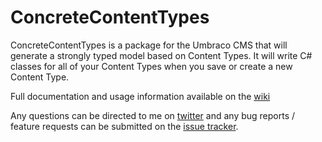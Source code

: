 # ConcreteContentTypes

ConcreteContentTypes is a package for the Umbraco CMS that will generate a strongly typed model based on Content Types. It will write C# classes for all of your Content Types when you save or create a new Content Type.

Full documentation and usage information available on the [wiki](https://github.com/DaveGreasley/ConcreteContentTypes/wiki)

Any questions can be directed to me on [twitter](https://twitter.com/D4veGreasley) and any bug reports / feature requests can be submitted on the [issue tracker](https://github.com/DaveGreasley/ConcreteContentTypes/issues).

